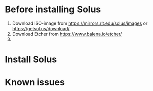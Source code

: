 # Before installing Solus

1. Download ISO-image from https://mirrors.rit.edu/solus/images or https://getsol.us/download/
2. Download Etcher from https://www.balena.io/etcher/
3. 

# Install Solus
# Known issues
